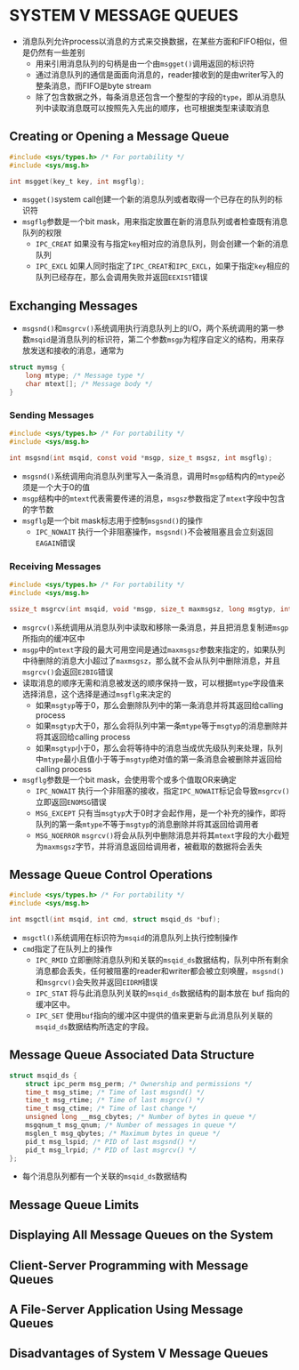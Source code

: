 # SYSTEM V MESSAGE QUEUES
- 消息队列允许process以消息的方式来交换数据，在某些方面和FIFO相似，但是仍然有一些差别
  - 用来引用消息队列的句柄是由一个由`msgget()`调用返回的标识符
  - 通过消息队列的通信是面面向消息的，reader接收到的是由writer写入的整条消息，而FIFO是byte stream
  - 除了包含数据之外，每条消息还包含一个整型的字段的`type`，即从消息队列中读取消息既可以按照先入先出的顺序，也可根据类型来读取消息

## Creating or Opening a Message Queue
```c
#include <sys/types.h> /* For portability */
#include <sys/msg.h>

int msgget(key_t key, int msgflg);
```
- `msgget()`system call创建一个新的消息队列或者取得一个已存在的队列的标识符
- `msgflg`参数是一个bit mask，用来指定放置在新的消息队列或者检查既有消息队列的权限
  - `IPC_CREAT` 如果没有与指定`key`相对应的消息队列，则会创建一个新的消息队列
  - `IPC_EXCL` 如果人同时指定了`IPC_CREAT`和`IPC_EXCL`，如果于指定`key`相应的队列已经存在，那么会调用失败并返回`EEXIST`错误

## Exchanging Messages
- `msgsnd()`和`msgrcv()`系统调用执行消息队列上的I/O，两个系统调用的第一参数`msqid`是消息队列的标识符，第二个参数`msgp`为程序自定义的结构，用来存放发送和接收的消息，通常为
```c
struct mymsg {  
    long mtype; /* Message type */
    char mtext[]; /* Message body */
}
```

### Sending Messages
```c
#include <sys/types.h> /* For portability */
#include <sys/msg.h>

int msgsnd(int msqid, const void *msgp, size_t msgsz, int msgflg);
```
- `msgsnd()`系统调用向消息队列里写入一条消息，调用时`msgp`结构内的`mtype`必须是一个大于0的值
- `msgp`结构中的`mtext`代表需要传递的消息，`msgsz`参数指定了`mtext`字段中包含的字节数
- `msgflg`是一个bit mask标志用于控制`msgsnd()`的操作
  - `IPC_NOWAIT` 执行一个非阻塞操作，`msgsnd()`不会被阻塞且会立刻返回`EAGAIN`错误

### Receiving Messages
```c
#include <sys/types.h> /* For portability */
#include <sys/msg.h>

ssize_t msgrcv(int msqid, void *msgp, size_t maxmsgsz, long msgtyp, int msgflg);
```
- `msgrcv()`系统调用从消息队列中读取和移除一条消息，并且把消息复制进`msgp`所指向的缓冲区中
- `msgp`中的`mtext`字段的最大可用空间是通过`maxmsgsz`参数来指定的，如果队列中待删除的消息大小超过了`maxmsgsz`，那么就不会从队列中删除消息，并且`msgrcv()`会返回`E2BIG`错误
- 读取消息的顺序无需和消息被发送的顺序保持一致，可以根据`mtype`字段值来选择消息，这个选择是通过`msgflg`来决定的
  - 如果`msgtyp`等于0，那么会删除队列中的第一条消息并将其返回给calling process
  - 如果`msgtyp`大于0，那么会将队列中第一条`mtype`等于`msgtyp`的消息删除并将其返回给calling process
  - 如果`msgtyp`小于0，那么会将等待中的消息当成优先级队列来处理，队列中`mtype`最小且值小于等于`msgtyp`绝对值的第一条消息会被删除并返回给calling process
- `msgflg`参数是一个bit mask，会使用零个或多个值取OR来确定
  - `IPC_NOWAIT` 执行一个非阻塞的接收，指定`IPC_NOWAIT`标记会导致`msgrcv()`立即返回`ENOMSG`错误
  - `MSG_EXCEPT` 只有当`msgtyp`大于0时才会起作用，是一个补充的操作，即将队列的第一条`mtype`不等于`msgtyp`的消息删除并将其返回给调用者
  - `MSG_NOERROR` `msgrcv()`将会从队列中删除消息并将其`mtext`字段的大小截短为`maxmsgsz`字节，并将消息返回给调用者，被截取的数据将会丢失

## Message Queue Control Operations
```c
#include <sys/types.h> /* For portability */
#include <sys/msg.h>

int msgctl(int msqid, int cmd, struct msqid_ds *buf);
```
- `msgctl()`系统调用在标识符为`msqid`的消息队列上执行控制操作
- `cmd`指定了在队列上的操作
  - `IPC_RMID` 立即删除消息队列和关联的`msqid_ds`数据结构，队列中所有剩余消息都会丢失，任何被阻塞的reader和writer都会被立刻唤醒，`msgsnd()`和`msgrcv()`会失败并返回`EIDRM`错误
  - `IPC_STAT` 将与此消息队列关联的`msqid_ds`数据结构的副本放在 buf 指向的缓冲区中。
  - `IPC_SET` 使用`buf`指向的缓冲区中提供的值来更新与此消息队列关联的`msqid_ds`数据结构所选定的字段。

## Message Queue Associated Data Structure
```c
struct msqid_ds {
	struct ipc_perm msg_perm; /* Ownership and permissions */
	time_t msg_stime; /* Time of last msgsnd() */
 	time_t msg_rtime; /* Time of last msgrcv() */
 	time_t msg_ctime; /* Time of last change */
 	unsigned long __msg_cbytes; /* Number of bytes in queue */
 	msgqnum_t msg_qnum; /* Number of messages in queue */
 	msglen_t msg_qbytes; /* Maximum bytes in queue */
 	pid_t msg_lspid; /* PID of last msgsnd() */
 	pid_t msg_lrpid; /* PID of last msgrcv() */
};
```
- 每个消息队列都有一个关联的`msqid_ds`数据结构

## Message Queue Limits

## Displaying All Message Queues on the System

## Client-Server Programming with Message Queues

## A File-Server Application Using Message Queues

## Disadvantages of System V Message Queues